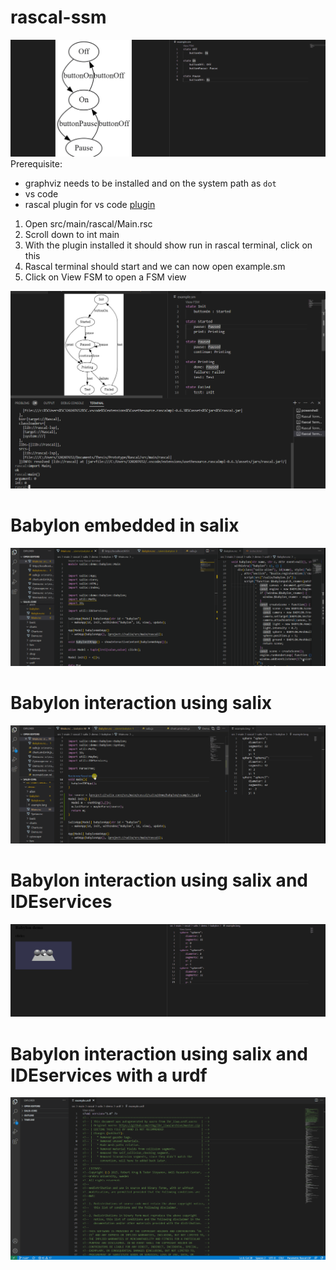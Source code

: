 # rascal-ssm

![Animated preview](live-fsm.gif)
Prerequisite:
* graphviz needs to be installed and on the system path as `dot`
* vs code
* rascal plugin for vs code [plugin](https://marketplace.visualstudio.com/items?itemName=usethesource.rascalmpl)


1. Open src/main/rascal/Main.rsc
2. Scroll down to int main
3. With the plugin installed it should show run in rascal terminal, click on this
4. Rascal terminal should start and we can now open example.sm
5. Click on View FSM to open a FSM view

![Preview](preview.PNG)
# Babylon embedded in salix
![Babylon embedded in salix](babylon-preview.gif)
# Babylon interaction using salix
![Babylon interaction using salix](babylon-preview2.gif)
# Babylon interaction using salix and IDEservices
![Babylon interaction using salix and IDEservices](babylon-preview3.gif)
# Babylon interaction using salix and IDEservices with a urdf 
![Babylon interaction using salix and IDEservices with a urdf viewer](babylon-preview4.gif)